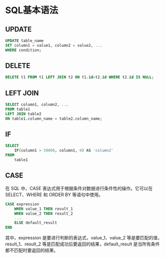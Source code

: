 # SQL基本语法

## UPDATE

```sql
UPDATE table_name
SET column1 = value1, column2 = value2, ...
WHERE condition;
```

## DELETE

```sql
DELETE t1 FROM t1 LEFT JOIN t2 ON t1.id=t2.id WHERE t2.id IS NULL;
```

## LEFT JOIN

```sql
SELECT column1, column2, ...
FROM table1
LEFT JOIN table2
ON table1.column_name = table2.column_name;
```

## IF

```sql
SELECT
    IF(column1 > 50000, column1, 0) AS 'column2'
FROM
    table1
```

## CASE

在 SQL 中，CASE 表达式用于根据条件对数据进行条件性的操作。它可以在 SELECT、WHERE 和 ORDER BY 等语句中使用。

```sql
CASE expression
    WHEN value_1 THEN result_1
    WHEN value_2 THEN result_2
    ...
    ELSE default_result
END
```

其中，expression 是要进行判断的表达式，value_1、value_2 等是要匹配的值，result_1、result_2 等是匹配成功后要返回的结果，default_result 是当所有条件都不匹配时要返回的结果。



